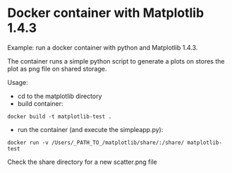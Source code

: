# Docker container with Matplotlib 1.4.3
Example: run a docker container with python and Matplotlib 1.4.3.

The container runs a simple python script to generate a plots on stores the plot as png file on shared storage.

Usage:
* cd to the matplotlib directory
* build container:
```
docker build -t matplotlib-test .
```
* run the container (and execute the simpleapp.py):
```
docker run -v /Users/_PATH_TO_/matplotlib/share/:/share/ matplotlib-test
```

Check the share directory for a new scatter.png file
